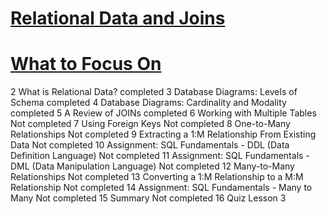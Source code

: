 # [Relational Data and Joins](https://launchschool.com/lessons/5ae760fa/assignments)
#	[What to Focus On](https://launchschool.com/lessons/5ae760fa/assignments/28d79a9d)
2	What is Relational Data?	completed
3	Database Diagrams: Levels of Schema	completed
4	Database Diagrams: Cardinality and Modality	completed
5	A Review of JOINs	completed
6	Working with Multiple Tables	Not completed
7	Using Foreign Keys	Not completed
8	One-to-Many Relationships	Not completed
9	Extracting a 1:M Relationship From Existing Data	Not completed
10	Assignment: SQL Fundamentals - DDL (Data Definition Language)	Not completed
11	Assignment: SQL Fundamentals - DML (Data Manipulation Language)	Not completed
12	Many-to-Many Relationships	Not completed
13	Converting a 1:M Relationship to a M:M Relationship	Not completed
14	Assignment: SQL Fundamentals - Many to Many	Not completed
15	Summary	Not completed
16	Quiz Lesson 3
